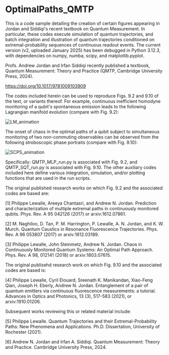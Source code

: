 # OptimalPaths_QMTP
This is a code sample detailing the creation of certain figures appearing in Jordan and Siddiqi's recent textbook on Quantum Measurement. 
In particular, these codes execute simulation of quantum trajectories, and batch integration and illustration of quantum trajectories conditioned on extremal-probability sequences of continuous readout events. 
The current version (v2, uploaded January 2025) has been debugged in Python 3.12.3, with dependencies on numpy, numba, scipy, and matplotlib.pyplot.

Profs. Andrew Jordan and Irfan Siddiqi recently published a textbook, Quantum Measurement: Theory and Practice (QMTP, Cambridge University Press, 2024). 

https://doi.org/10.1017/9781009103909

The codes included herein can be used to reproduce Figs. 9.2 and 9.10 of the text, or variants thereof. For example, continuous inefficient homodyne monitoring of a qubit's spontaneous emission leads to the following Lagrangian manifold evolution (compare with Fig. 9.2):

![LM_animation](./imgs_out/LM_ani.gif)

The onset of chaos in the optimal paths of a qubit subject to simultaneous monitoring of two non-commuting observables can be observed from the following stroboscopic phase portraits (compare with Fig. 9.10):

![SCPS_animation](./imgs_out/SCPS_ani.gif)

Specifically: QMTP_MLP_run.py is associated with Fig. 9.2, and QMTP_SQT_run.py is associated with Fig. 9.10. The other auxiliary codes included here define various integration, simulation, and/or plotting functions that are used in the run scripts.   

The original published research works on which Fig. 9.2 and the associated codes are based are:

[1] Philippe Lewalle, Areeya Chantasri, and Andrew N. Jordan. Prediction and characterization of multiple extremal paths in continuously monitored qubits. Phys. Rev. A 95 042126 (2017) or arxiv:1612.07861.

[2] M. Naghiloo, D. Tan, P. M. Harrington, P. Lewalle, A. N. Jordan, and K. W. Murch. Quantum Caustics in Resonance Fluorescence Trajectories. Phys. Rev. A 96 053807 (2017) or arxiv:1612.03189.

[3] Philippe Lewalle, John Steinmetz, Andrew N. Jordan. Chaos in Continuously Monitored Quantum Systems: An Optimal Path Approach. Phys. Rev. A 98, 012141 (2018) or arxiv:1803.07615.

The original publisehd research work on which Fig. 9.10 and the associated codes are based is:

[4] Philippe Lewalle, Cyril Elouard, Sreenath K. Manikandan, Xiao-Feng Qian, Joseph H. Eberly, Andrew N. Jordan. Entanglement of a pair of quantum emitters via continuous fluorescence measurements: a tutorial. Advances in Optics and Photonics, 13 (3), 517-583 (2021), or arxiv:1910.01206.

Subsequent works reviewing this or related material include:

[5] Philippe Lewalle. Quantum Trajectories and their Extremal-Probability Paths: New Phenomena and Applications. Ph.D. Dissertation, University of Rochester (2021).

[6] Andrew N. Jordan and Irfan A. Siddiqi. Quantum Measurement: Theory and Practice. Cambridge University Press, 2024.
